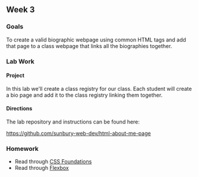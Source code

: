 ## Week 3

### Goals

To create a valid biographic webpage using common HTML tags and add that page to a class webpage that links all the biographies together.

### Lab Work

#### Project

In this lab we'll create a class registry for our class. Each student will create a bio page and add it to the class registry linking them together.

#### Directions

The lab repository and instructions can be found here:

https://github.com/sunbury-web-dev/html-about-me-page

### Homework

* Read through [CSS Foundations](https://www.theodinproject.com/paths/foundations/courses/foundations#css-foundations)
* Read through [Flexbox](https://www.theodinproject.com/paths/foundations/courses/foundations#flexbox)
